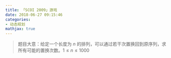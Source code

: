 ```yaml
---
title: 「SCOI 2009」游戏
date: 2018-06-27 09:15:46
categories:
- 动态规划
mathjax: true
---
```


> 题目大意：给定一个长度为 $n$ 的排列，可以通过若干次置换回到原序列，求所有可能的置换次数。$1 \leq n \leq 1000$

